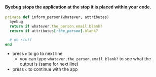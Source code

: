 #### Byebug stops the application at the stop it is placed within your code.

```rb
private def inform_person(whatever, attributes)
  byebug
  return if whatever.the_person.email.blank?
  return if attributes[:the_person].blank?

  # do stuff
end
```
- press `n` to go to next line
  - you can type `whatever.the_person.email.blank?` to see what the output is (same for next line)
- press `c` to continue with the app

